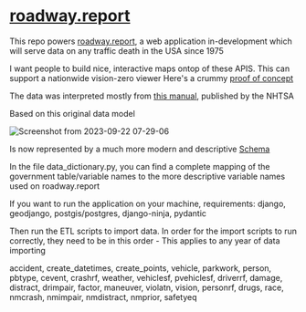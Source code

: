 # [roadway.report](https://roadway.report)

This repo powers [roadway.report](https://roadway.report), a web application in-development which will serve data on any traffic death in the USA since 1975

I want people to build nice, interactive maps ontop of these APIS. This can support a nationwide vision-zero viewer
Here's a crummy [proof of concept](https://roadway.report/map)

The data was interpreted mostly from [this manual](https://crashstats.nhtsa.dot.gov/Api/Public/ViewPublication/813556), published by the NHTSA

Based on this original data model

![Screenshot from 2023-09-22 07-29-06](https://github.com/bencarneiro/ntsb/assets/63479105/52ab1a18-5d50-48c0-a416-cf2d4b148f4f)

Is now represented by a much more modern and descriptive [Schema](https://roadway.report/schema)

In the file data_dictionary.py, you can find a complete mapping of the government table/variable names to the more descriptive variable names used on roadway.report

If you want to run the application on your machine, 
requirements: django, geodjango, postgis/postgres, django-ninja, pydantic

Then run the ETL scripts to import data. In order for the import scripts to run correctly, they need to be in this order - This applies to any year of data importing

accident, create_datetimes, create_points, vehicle, parkwork, person, pbtype, cevent, crashrf, weather, vehiclesf, pvehiclesf, driverrf, damage, distract, drimpair, factor, maneuver, violatn, vision, personrf, drugs, race, nmcrash, nmimpair, nmdistract, nmprior, safetyeq

